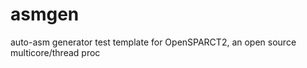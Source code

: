 asmgen
======

auto-asm generator test template for OpenSPARCT2, an open source multicore/thread proc